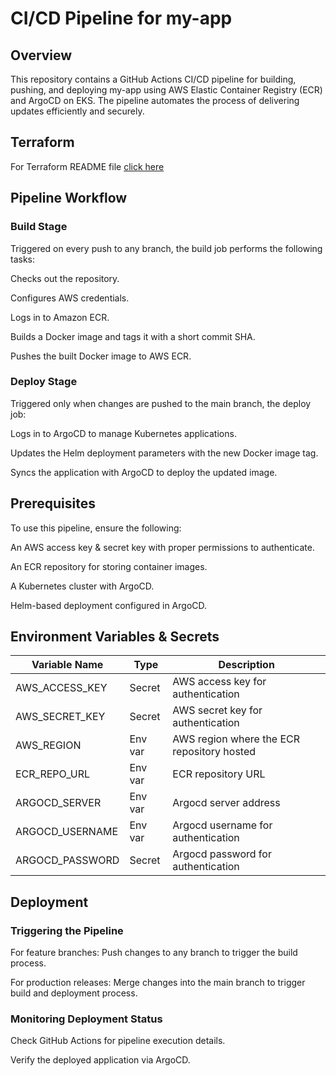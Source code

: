 # CI/CD Pipeline for my-app

## Overview

This repository contains a GitHub Actions CI/CD pipeline for building, pushing, and deploying my-app using AWS Elastic Container Registry (ECR) and ArgoCD on EKS. The pipeline automates the process of delivering updates efficiently and securely.

## Terraform
 For Terraform README file [click here](terraform/README.md)

## Pipeline Workflow

### Build Stage

Triggered on every push to any branch, the build job performs the following tasks:

Checks out the repository.

Configures AWS credentials.

Logs in to Amazon ECR.

Builds a Docker image and tags it with a short commit SHA.

Pushes the built Docker image to AWS ECR.


### Deploy Stage

Triggered only when changes are pushed to the main branch, the deploy job:

Logs in to ArgoCD to manage Kubernetes applications.

Updates the Helm deployment parameters with the new Docker image tag.

Syncs the application with ArgoCD to deploy the updated image.


## Prerequisites

To use this pipeline, ensure the following:

An AWS access key & secret key with proper permissions to authenticate.

An ECR repository for storing container images.

A Kubernetes cluster with ArgoCD.

Helm-based deployment configured in ArgoCD.


## Environment Variables & Secrets


| Variable Name             | Type         | Description
| ----------------- | ---------------------|--------------------------------------------- |
| AWS_ACCESS_KEY |  Secret | AWS access key for authentication
| AWS_SECRET_KEY | Secret | AWS secret key for authentication
| AWS_REGION |  Env var | AWS region where the ECR repository hosted
| ECR_REPO_URL | Env var | ECR repository URL
| ARGOCD_SERVER |  Env var | Argocd server address
| ARGOCD_USERNAME | Env var | Argocd username for authentication 
| ARGOCD_PASSWORD | Secret | Argocd password for authentication


## Deployment

### Triggering the Pipeline

For feature branches: Push changes to any branch to trigger the build process.


For production releases: Merge changes into the main branch to trigger build and deployment process.



### Monitoring Deployment Status

Check GitHub Actions for pipeline execution details.

Verify the deployed application via ArgoCD.
